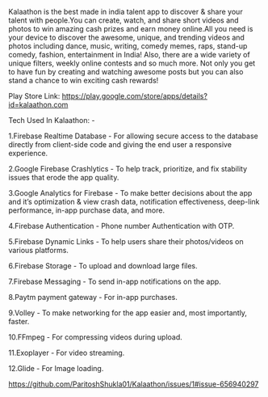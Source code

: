 Kalaathon is the best made in india talent app to discover & share your talent with people.You can create, watch, and share short videos and photos to win amazing cash prizes
and earn money online.All you need is your device to discover the awesome, unique, and trending videos and photos including dance, music, writing, comedy memes, raps,
stand-up comedy, fashion, entertainment in India! Also, there are a wide variety of unique filters, weekly online contests and so much more. Not only you get to have fun by
creating and watching awesome posts but you can also stand a chance to win exciting cash rewards! 

Play Store Link: https://play.google.com/store/apps/details?id=kalaathon.com

Tech Used In Kalaathon: -

1.Firebase Realtime Database - For allowing secure access to the database directly from client-side code and giving the end user a responsive experience.

2.Google Firebase Crashlytics - To help track, prioritize, and fix stability issues that erode the app quality. 

3.Google Analytics for Firebase - To make better decisions about the app and it’s optimization & view crash data, notification effectiveness, deep-link performance, in-app purchase data, and more. 

4.Firebase Authentication - Phone number Authentication with OTP.

5.Firebase Dynamic Links - To help users share their photos/videos on various platforms.

6.Firebase Storage - To upload and download large files.

7.Firebase Messaging - To send in-app notifications on the app.

8.Paytm payment gateway - For in-app purchases.

9.Volley - To make networking for the app easier and, most importantly, faster.

10.FFmpeg - For compressing videos during upload.

11.Exoplayer - For video streaming.

12.Glide - For Image loading.

https://github.com/ParitoshShukla01/Kalaathon/issues/1#issue-656940297
